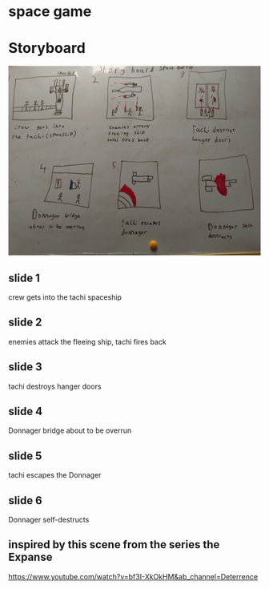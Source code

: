 # space game

# Storyboard
 
![](/images/storyboard.jpg)

## slide 1
crew gets into the tachi spaceship
## slide 2
enemies attack the fleeing ship, tachi fires back
## slide 3
tachi destroys hanger doors
## slide 4
Donnager bridge about to be overrun 
## slide 5
tachi escapes the Donnager
## slide 6
Donnager self-destructs

## inspired by this scene from the series the Expanse
https://www.youtube.com/watch?v=bf3I-XkOkHM&ab_channel=Deterrence
